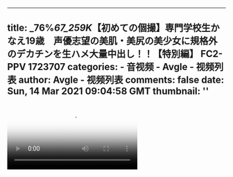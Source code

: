 
---
title: _76%_67_259K_【初めての個撮】専門学校生かなえ19歳　声優志望の美肌・美尻の美少女に規格外のデカチンを生ハメ大量中出し！！【特別編】 FC2-PPV 1723707
categories: 
    - 音视频
    - Avgle - 视频列表
author: Avgle - 视频列表
comments: false
date: Sun, 14 Mar 2021 09:04:58 GMT
thumbnail: ''
---

<div>   
<video controls loop poster="https://static-clst.avgle.com/videos/tmb15/500177/1.jpg" src="https://static-clst.avgle.com/videos/tmb15/500177/preview.mp4"></video>  
</div>
            